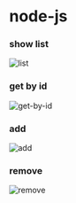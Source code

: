 # node-js

### show list
![list](https://i.ibb.co/wC53dDc/2020-06-25-21-20-13.png)

### get by id
![get-by-id](https://ibb.co/cLdgycp)

### add
![add](https://ibb.co/RvcdqrW)

### remove
![remove](https://ibb.co/j3yxtTx)
